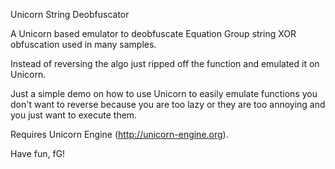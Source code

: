 Unicorn String Deobfuscator

A Unicorn based emulator to deobfuscate Equation Group string XOR obfuscation used in many samples.

Instead of reversing the algo just ripped off the function and emulated it on Unicorn.

Just a simple demo on how to use Unicorn to easily emulate functions you don't want to reverse because you are too lazy or they are too annoying and you just want to execute them.

Requires Unicorn Engine (http://unicorn-engine.org).

Have fun,
fG!